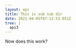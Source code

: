 ```yaml
---
layout: api
title: This is sub sub dir
date: 2021-04-05T07:12:53.651Z
tree: |
  api3
---
```

Now does this work?